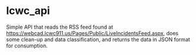 # lcwc_api

Simple API that reads the RSS feed found at https://webcad.lcwc911.us/Pages/Public/LiveIncidentsFeed.aspx, does some clean-up and data classification, and returns the data in JSON format for consumption.

